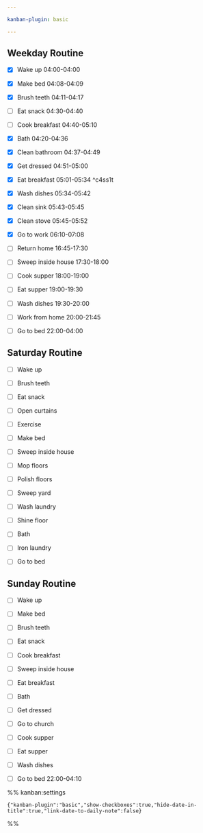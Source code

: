 ```yaml
---

kanban-plugin: basic

---
```


## Weekday Routine

- [x] Wake up 04:00-04:00
- [x] Make bed 04:08-04:09
- [x] Brush teeth 04:11-04:17
- [ ] Eat snack 04:30-04:40
- [ ] Cook breakfast 04:40-05:10
- [x] Bath 04:20-04:36
- [x] Clean bathroom 04:37-04:49
- [x] Get dressed 04:51-05:00
- [x] Eat breakfast 05:01-05:34 ^c4ss1t
- [x] Wash dishes 05:34-05:42
- [x] Clean sink 05:43-05:45
- [x] Clean stove 05:45-05:52
- [x] Go to work 06:10-07:08
- [ ] Return home 16:45-17:30
- [ ] Sweep inside house 17:30-18:00
- [ ] Cook supper 18:00-19:00
- [ ] Eat supper 19:00-19:30
- [ ] Wash dishes 19:30-20:00
- [ ] Work from home 20:00-21:45
- [ ] Go to bed 22:00-04:00


## Saturday Routine

- [ ] Wake up
- [ ] Brush teeth
- [ ] Eat snack
- [ ] Open curtains
- [ ] Exercise
- [ ] Make bed
- [ ] Sweep inside house
- [ ] Mop floors
- [ ] Polish floors
- [ ] Sweep yard
- [ ] Wash laundry
- [ ] Shine floor
- [ ] Bath
- [ ] Iron laundry
- [ ] Go to bed


## Sunday Routine

- [ ] Wake up
- [ ] Make bed
- [ ] Brush teeth
- [ ] Eat snack
- [ ] Cook breakfast
- [ ] Sweep inside house
- [ ] Eat breakfast
- [ ] Bath
- [ ] Get dressed
- [ ] Go to church
- [ ] Cook supper
- [ ] Eat supper
- [ ] Wash dishes
- [ ] Go to bed 22:00-04:10




%% kanban:settings
```
{"kanban-plugin":"basic","show-checkboxes":true,"hide-date-in-title":true,"link-date-to-daily-note":false}
```
%%